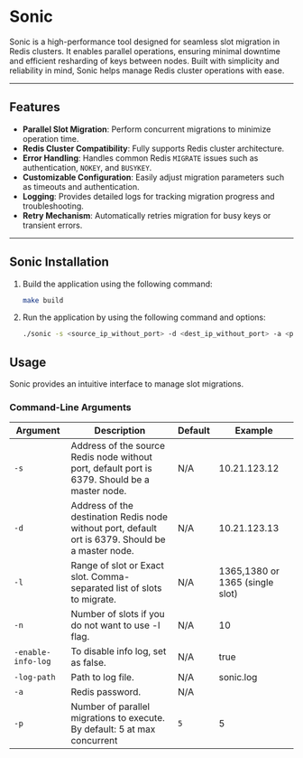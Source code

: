 # Sonic

Sonic is a high-performance tool designed for seamless slot migration in Redis clusters. It enables parallel operations, ensuring minimal downtime and efficient resharding of keys between nodes. Built with simplicity and reliability in mind, Sonic helps manage Redis cluster operations with ease.

---

## Features

- **Parallel Slot Migration**: Perform concurrent migrations to minimize operation time.
- **Redis Cluster Compatibility**: Fully supports Redis cluster architecture.
- **Error Handling**: Handles common Redis `MIGRATE` issues such as authentication, `NOKEY`, and `BUSYKEY`.
- **Customizable Configuration**: Easily adjust migration parameters such as timeouts and authentication.
- **Logging**: Provides detailed logs for tracking migration progress and troubleshooting.
- **Retry Mechanism**: Automatically retries migration for busy keys or transient errors.

---

## Sonic Installation
1. Build the application using the following command:

    ```bash
    make build
    ```

2. Run the application by using the following command and options:

    ```bash
    ./sonic -s <source_ip_without_port> -d <dest_ip_without_port> -a <password> -n <slots>           
    ```

## Usage

Sonic provides an intuitive interface to manage slot migrations.

### Command-Line Arguments

| Argument         | Description                                   | Default          | Example
|------------------|-----------------------------------------------|------------------|------------------
| `-s`       | Address of the source Redis node without port, default port is 6379. Should be a master node.             | N/A              | 10.21.123.12
| `-d`  | Address of the destination Redis node without port, default ort is 6379. Should be a master node.       | N/A              | 10.21.123.13
| `-l`        | Range of slot or Exact slot. Comma-separated list of slots to migrate.     | N/A              | 1365,1380 or 1365 (single slot)
| `-n`        | Number of slots if you do not want to use -l flag.     | N/A              | 10
| `-enable-info-log`  | To disable info log, set as false.       | N/A              | true
| `-log-path`  | Path to log file.       | N/A              | sonic.log
| `-a`        | Redis password.     | N/A              |
| `-p`     | Number of parallel migrations to execute. By default: 5 at max concurrent     | `5`              | 5